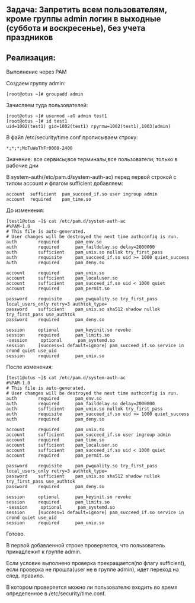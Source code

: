 ## Задача: Запретить всем пользователям, кроме группы admin логин в выходные (суббота и воскресенье), без учета праздников

## Реализация:
Выполнение через PAM

Создаем группу admin:

	[root@otus ~]# groupadd admin

Зачисляем туда пользователей:

	[root@otus ~]# usermod -aG admin test1
	[root@otus ~]# id test1
	uid=1002(test1) gid=1002(test1) группы=1002(test1),1003(admin)

В файл /etc/security/time.conf прописываем строку:

	*;*;*;MoTuWeThFr0000-2400
	
Значение: все сервисы;все терминалы;все пользователи; только в рабочие дни
	
В system-auth(/etc/pam.d/system-auth-ac) перед первой строкой с типом account и флагом sufficient добавляем:

	account  sufficient  pam_succeed_if.so user ingroup admin
	account  required    pam_time.so

До изменения:
	
	[test1@otus ~]$ cat /etc/pam.d/system-auth-ac
	#%PAM-1.0
	# This file is auto-generated.
	# User changes will be destroyed the next time authconfig is run.
	auth        required      pam_env.so
	auth        required      pam_faildelay.so delay=2000000
	auth        sufficient    pam_unix.so nullok try_first_pass
	auth        requisite     pam_succeed_if.so uid >= 1000 quiet_success
	auth        required      pam_deny.so
	
	account     required      pam_unix.so
	account     sufficient    pam_localuser.so
	account     sufficient    pam_succeed_if.so uid < 1000 quiet
	account     required      pam_permit.so
	
	password    requisite     pam_pwquality.so try_first_pass local_users_only retry=3 authtok_type=
	password    sufficient    pam_unix.so sha512 shadow nullok try_first_pass use_authtok
	password    required      pam_deny.so
	
	session     optional      pam_keyinit.so revoke
	session     required      pam_limits.so
	-session     optional      pam_systemd.so
	session     [success=1 default=ignore] pam_succeed_if.so service in crond quiet use_uid
	session     required      pam_unix.so

После изменения:

	[test1@otus ~]$ cat /etc/pam.d/system-auth-ac
	#%PAM-1.0
	# This file is auto-generated.
	# User changes will be destroyed the next time authconfig is run.
	auth        required      pam_env.so
	auth        required      pam_faildelay.so delay=2000000
	auth        sufficient    pam_unix.so nullok try_first_pass
	auth        requisite     pam_succeed_if.so uid >= 1000 quiet_success
	auth        required      pam_deny.so
	
	account     required      pam_unix.so
	account     sufficient    pam_succeed_if.so user ingroup admin
	account     required      pam_time.so
	account     sufficient    pam_localuser.so
	account     sufficient    pam_succeed_if.so uid < 1000 quiet
	account     required      pam_permit.so
	
	password    requisite     pam_pwquality.so try_first_pass local_users_only retry=3 authtok_type=
	password    sufficient    pam_unix.so sha512 shadow nullok try_first_pass use_authtok
	password    required      pam_deny.so
	
	session     optional      pam_keyinit.so revoke
	session     required      pam_limits.so
	-session     optional      pam_systemd.so
	session     [success=1 default=ignore] pam_succeed_if.so service in crond quiet use_uid
	session     required      pam_unix.so

Готово.

В первой добавленной строке проверяется, что пользователь принадлежит к группе admin.  

Если условие выполнено проверка прекращается(по флагу sufficient), если проверка не прошла(user не в группе admin), идет переход на след. правило.

В котором проверяется можно ли пользователю входить во время определенное в /etc/security/time.conf.
